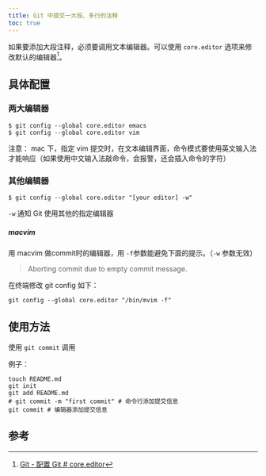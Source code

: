 ```yaml
---
title: Git 中提交一大段、多行的注释
toc: true
---
```


如果要添加大段注释，必须要调用文本编辑器。可以使用 `core.editor` 选项来修改默认的编辑器[^1]。

## 具体配置

### 两大编辑器

```shell
$ git config --global core.editor emacs
$ git config --global core.editor vim
```

注意： mac 下，指定 vim 提交时，在文本编辑界面，命令模式要使用英文输入法才能响应（如果使用中文输入法敲命令，会报警，还会插入命令的字符）

### 其他编辑器

```shell
$ git config --global core.editor "[your editor] -w"
```

`-w` 通知 Git 使用其他的指定编辑器

##### macvim

用 macvim 做commit时的编辑器，用 `-f`参数能避免下面的提示。（`-w` 参数无效）

> Aborting commit due to empty commit message.

在终端修改 git config 如下：

```shell
git config --global core.editor "/bin/mvim -f"
```

## 使用方法

使用 `git commit` 调用

例子：

```shell
touch README.md
git init
git add README.md
# git commit -m "first commit" # 命令行添加提交信息
git commit # 编辑器添加提交信息
```

## 参考

[^1]: [Git - 配置 Git # core.editor](https://git-scm.com/book/zh/v2/%E8%87%AA%E5%AE%9A%E4%B9%89-Git-%E9%85%8D%E7%BD%AE-Git)

